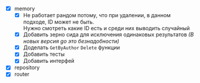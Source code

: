 - [X] memory
    - [X] Не работает рандом потому, что при удалении, в данном подходе, ID может не быть.\
    Нужно смотреть какие ID есть и среди них выводить случайный
    - [X] Добавить зерно сида для исключения одинаковых результатов *(В новых версия go это безнадобности)*
    - [X] Доделать `GetByAuthor` `Delete` функции
    - [X] Добавить тесты
    - [X] Добавить интерфей
- [X] repository
- [X] router